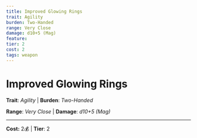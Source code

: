 ```yaml
---
title: Improved Glowing Rings
trait: Agility
burden: Two-Handed
range: Very Close
damage: d10+5 (Mag)
feature: 
tier: 2
cost: 2
tags: weapon
---
```

# Improved Glowing Rings

**Trait**: _Agility_ | **Burden**: _Two-Handed_

**Range**: _Very Close_ | **Damage**: _d10+5 (Mag)_

___
**Cost:** 2💰 | **Tier**: 2
